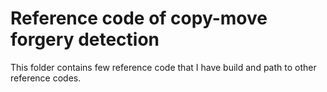 # Reference code of copy-move forgery detection

This folder contains few reference code that I have build and path to other reference codes.

